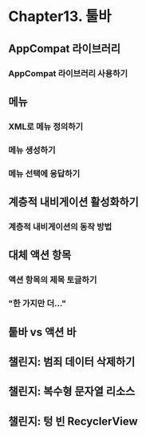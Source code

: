 # Chapter13. 툴바

## AppCompat 라이브러리

### AppCompat 라이브러리 사용하기

## 메뉴

### XML로 메뉴 정의하기

### 메뉴 생성하기

### 메뉴 선택에 응답하기

## 계층적 내비게이션 활성화하기

### 계층적 내비게이션의 동작 방법

## 대체 액션 항목

### 액션 항목의 제목 토글하기

### "한 가지만 더..."

## 퉅바 vs 액션 바

## 챌린지: 범죄 데이터 삭제하기

## 챌린지: 복수형 문자열 리소스

## 챌린지: 텅 빈 RecyclerView


